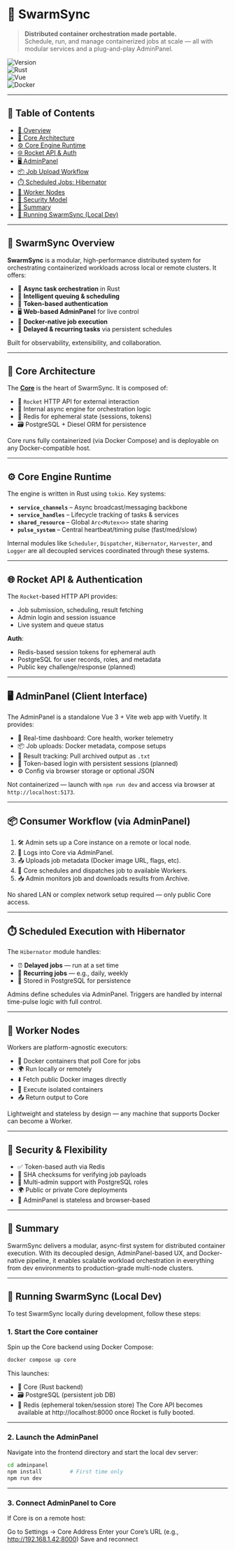 # 🐝 SwarmSync

> **Distributed container orchestration made portable.**  
> Schedule, run, and manage containerized jobs at scale — all with modular services and a plug-and-play AdminPanel.

![Version](https://img.shields.io/badge/version-v0.3.0-blue.svg)  
![Rust](https://img.shields.io/badge/Rust-safe--async--engine-orange.svg)  
![Vue](https://img.shields.io/badge/AdminPanel-Vue3%20+%20Vite-green.svg)  
![Docker](https://img.shields.io/badge/Containerized-yes-blue.svg)

---

## 📖 Table of Contents

- [🚀 Overview](#-swarmsync-overview)
- [🧠 Core Architecture](#-core-architecture)
- [⚙️ Core Engine Runtime](#-core-engine-runtime)
- [🌐 Rocket API & Auth](#-rocket-api--authentication)
- [🖥 AdminPanel](#-adminpanel-client-interface)
- [📦 Job Upload Workflow](#-consumer-workflow-via-adminpanel)
- [⏱️ Scheduled Jobs: Hibernator](#-scheduled-execution-with-hibernator)
- [🧱 Worker Nodes](#-worker-nodes)
- [🔐 Security Model](#-security--flexibility)
- [🧭 Summary](#-summary)
- [🧪 Running SwarmSync (Local Dev)](#-running-swarmsync-local-dev)

---

## 🚀 SwarmSync Overview

**SwarmSync** is a modular, high-performance distributed system for orchestrating containerized workloads across local or remote clusters. It offers:

- 🧠 **Async task orchestration** in Rust
- 🔁 **Intelligent queuing & scheduling**
- 🔐 **Token-based authentication**
- 🖥️ **Web-based AdminPanel** for live control
- 🐳 **Docker-native job execution**
- 🔄 **Delayed & recurring tasks** via persistent schedules

Built for observability, extensibility, and collaboration.

---

## 🧠 Core Architecture

The [**Core**](https://www.notion.so/Core-1d014b38fe39801abf0afd74f96d4f35?pvs=21) is the heart of SwarmSync. It is composed of:

- 🚀 `Rocket` HTTP API for external interaction
- 🧠 Internal async engine for orchestration logic
- 🧩 Redis for ephemeral state (sessions, tokens)
- 🗃 PostgreSQL + Diesel ORM for persistence

Core runs fully containerized (via Docker Compose) and is deployable on any Docker-compatible host.

---

## ⚙️ Core Engine Runtime

The engine is written in Rust using `tokio`. Key systems:

- **`service_channels`** – Async broadcast/messaging backbone
- **`service_handles`** – Lifecycle tracking of tasks & services
- **`shared_resource`** – Global `Arc<Mutex<>>` state sharing
- **`pulse_system`** – Central heartbeat/timing pulse (fast/med/slow)

Internal modules like `Scheduler`, `Dispatcher`, `Hibernator`, `Harvester`, and `Logger` are all decoupled services coordinated through these systems.

---

## 🌐 Rocket API & Authentication

The `Rocket`-based HTTP API provides:

- Job submission, scheduling, result fetching
- Admin login and session issuance
- Live system and queue status

**Auth**:

- Redis-based session tokens for ephemeral auth
- PostgreSQL for user records, roles, and metadata
- Public key challenge/response (planned)

---

## 🖥 AdminPanel (Client Interface)

The AdminPanel is a standalone Vue 3 + Vite web app with Vuetify. It provides:

- 🧠 Real-time dashboard: Core health, worker telemetry
- 📦 Job uploads: Docker metadata, compose setups
- 🔄 Result tracking: Pull archived output as `.txt`
- 🔐 Token-based login with persistent sessions (planned)
- ⚙️ Config via browser storage or optional JSON

Not containerized — launch with `npm run dev` and access via browser at `http://localhost:5173`.

---

## 📦 Consumer Workflow (via AdminPanel)

1. 🛠 Admin sets up a Core instance on a remote or local node.
2. 🔐 Logs into Core via AdminPanel.
3. 📤 Uploads job metadata (Docker image URL, flags, etc).
4. 🧪 Core schedules and dispatches job to available Workers.
5. 📥 Admin monitors job and downloads results from Archive.

No shared LAN or complex network setup required — only public Core access.

---

## ⏱️ Scheduled Execution with Hibernator

The `Hibernator` module handles:

- ⏰ **Delayed jobs** — run at a set time
- 🔁 **Recurring jobs** — e.g., daily, weekly
- 💾 Stored in PostgreSQL for persistence

Admins define schedules via AdminPanel. Triggers are handled by internal time-pulse logic with full control.

---

## 🧱 Worker Nodes

Workers are platform-agnostic executors:

- 🐳 Docker containers that poll Core for jobs
- 🌍 Run locally or remotely
- ⬇️ Fetch public Docker images directly
- 🧪 Execute isolated containers
- 📤 Return output to Core

Lightweight and stateless by design — any machine that supports Docker can become a Worker.

---

## 🔐 Security & Flexibility

- ✅ Token-based auth via Redis
- 🔏 SHA checksums for verifying job payloads
- 👥 Multi-admin support with PostgreSQL roles
- 🌍 Public or private Core deployments
- 📡 AdminPanel is stateless and browser-based

---

## 🧭 Summary

SwarmSync delivers a modular, async-first system for distributed container execution. With its decoupled design, AdminPanel-based UX, and Docker-native pipeline, it enables scalable workload orchestration in everything from dev environments to production-grade multi-node clusters.

---

## 🧪 Running SwarmSync (Local Dev)

To test SwarmSync locally during development, follow these steps:

### 1. Start the Core container

Spin up the Core backend using Docker Compose:

```bash
docker compose up core
```

This launches:

- 🧠 Core (Rust backend)
- 🗃 PostgreSQL (persistent job DB)
- 🔄 Redis (ephemeral token/session store)
  The Core API becomes available at http://localhost:8000 once Rocket is fully booted.

---

### 2. Launch the AdminPanel

Navigate into the frontend directory and start the local dev server:

```bash
cd adminpanel
npm install         # First time only
npm run dev
```

---

### 3. Connect AdminPanel to Core

If Core is on a remote host:

Go to Settings → Core Address
Enter your Core’s URL (e.g., http://192.168.1.42:8000)
Save and reconnect
